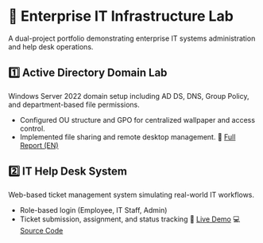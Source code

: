 # 🧱 Enterprise IT Infrastructure Lab
A dual-project portfolio demonstrating enterprise IT systems administration and help desk operations.

## 1️⃣ Active Directory Domain Lab
Windows Server 2022 domain setup including AD DS, DNS, Group Policy, and department-based file permissions.
- Configured OU structure and GPO for centralized wallpaper and access control.
- Implemented file sharing and remote desktop management.
📄 [Full Report (EN)](./AD_Lab_Environment/AD_Lab_Report.docx)

## 2️⃣ IT Help Desk System
Web-based ticket management system simulating real-world IT workflows.
- Role-based login (Employee, IT Staff, Admin)
- Ticket submission, assignment, and status tracking
🔗 [Live Demo](http://ithelpproject.kesug.com)
💻 [Source Code](./IT_HelpDesk_System/)